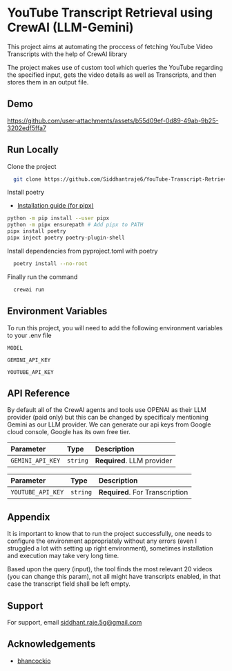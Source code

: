 # YouTube Transcript Retrieval using CrewAI (LLM-Gemini)

This project aims at automating the proccess of fetching YouTube Video Transcripts with the help of CrewAI library

The project makes use of custom tool which queries the YouTube regarding the specified input, gets the video details as well as Transcripts, and then stores them in an output file.

## Demo

https://github.com/user-attachments/assets/b55d09ef-0d89-49ab-9b25-3202edf5ffa7


## Run Locally

Clone the project

```bash
  git clone https://github.com/Siddhantraje6/YouTube-Transcript-Retrieval-using-CrewAI-LLM-Gemini
```

Install poetry
- [Installation guide (for pipx)](https://python-poetry.org/docs/#installing-with-pipx)
```bash
python -m pip install --user pipx 
python -m pipx ensurepath # Add pipx to PATH
pipx install poetry 
pipx inject poetry poetry-plugin-shell
```

Install dependencies from pyproject.toml with poetry

```bash
  poetry install --no-root
```

Finally run the command

```bash
  crewai run
```




## Environment Variables

To run this project, you will need to add the following environment variables to your .env file

`MODEL`

`GEMINI_API_KEY`

`YOUTUBE_API_KEY`




## API Reference
By default all of the CrewAI agents and tools use OPENAI as their LLM provider (paid only) but this can be changed by specificaly 
mentioning Gemini as our LLM provider.
We can generate our api keys from Google cloud console, Google has its own free tier.

| Parameter | Type     | Description                |
| :-------- | :------- | :------------------------- |
| `GEMINI_API_KEY` | `string` | **Required**. LLM provider  |


| Parameter | Type     | Description                       |
| :-------- | :------- | :-------------------------------- |
| `YOUTUBE_API_KEY`      | `string` | **Required**. For Transcription |



## Appendix

It is important to know that to run the project successfully, one needs to configure the environment appropriately without any errors (even I struggled a lot with setting up right environment), sometimes installation and execution may take very long time.

Based upon the query (input), the tool finds the most relevant 20 videos (you can change this param), not all might have transcripts enabled, in that case
the transcript field shall be left empty.



## Support

For support, email siddhant.raje.5g@gmail.com

## Acknowledgements

 - [bhancockio](https://github.com/bhancockio)
